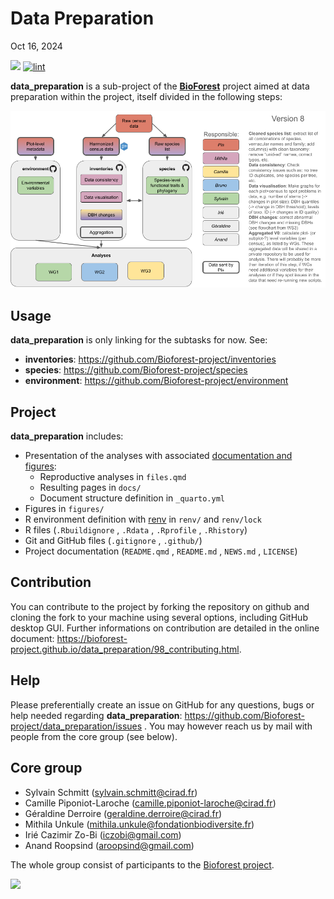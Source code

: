 # Data Preparation
Oct 16, 2024

[![](https://www.repostatus.org/badges/latest/wip.svg)](https://www.repostatus.org/#wip)
[![lint](https://github.com/Bioforest-project/data_preparation/workflows/lint/badge.svg)](https://github.com/Bioforest-project/data_preparation/actions?query=workflow%3Alint)

**data_preparation** is a sub-project of the
[**BioForest**](https://github.com/Bioforest-project) project aimed at
data preparation within the project, itself divided in the following
steps:

![](figures/diagram.png)

## Usage

**data_preparation** is only linking for the subtasks for now. See:

- **inventories**: <https://github.com/Bioforest-project/inventories>
- **species**: <https://github.com/Bioforest-project/species>
- **environment**: <https://github.com/Bioforest-project/environment>

## Project

**data_preparation** includes:

- Presentation of the analyses with associated [documentation and
  figures](https://bioforest-project.github.io/data_preparation/):
  - Reproductive analyses in `files.qmd`
  - Resulting pages in `docs/`
  - Document structure definition in `_quarto.yml`
- Figures in `figures/`
- R environment definition with
  [renv](https://rstudio.github.io/renv/articles/renv.html) in `renv/`
  and `renv/lock`
- R files (`.Rbuildignore` , `.Rdata` , `.Rprofile` , `.Rhistory`)
- Git and GitHub files (`.gitignore` , `.github/`)
- Project documentation (`README.qmd` , `README.md` , `NEWS.md` ,
  `LICENSE`)

## Contribution

You can contribute to the project by forking the repository on github
and cloning the fork to your machine using several options, including
GitHub desktop GUI. Further informations on contribution are detailed in
the online document:
<https://bioforest-project.github.io/data_preparation/98_contributing.html>.

## Help

Please preferentially create an issue on GitHub for any questions, bugs
or help needed regarding **data_preparation**:
<a href="https://github.com/Bioforest-project/environment/issues"
class="uri">https://github.com/Bioforest-project/data_preparation/issues</a>
. You may however reach us by mail with people from the core group (see
below).

## Core group

- Sylvain Schmitt (sylvain.schmitt@cirad.fr)
- Camille Piponiot-Laroche (camille.piponiot-laroche@cirad.fr)
- Géraldine Derroire (geraldine.derroire@cirad.fr)
- Mithila Unkule (mithila.unkule@fondationbiodiversite.fr)
- Irié Cazimir Zo-Bi (iczobi@gmail.com)
- Anand Roopsind (aroopsind@gmail.com)

The whole group consist of participants to the [Bioforest
project](https://www.fondationbiodiversite.fr/la-frb-en-action/programmes-et-projets/le-cesab/bioforest/).

![](https://www.fondationbiodiversite.fr/wp-content/uploads/2023/10/bioforest-ws1_web.jpeg)
